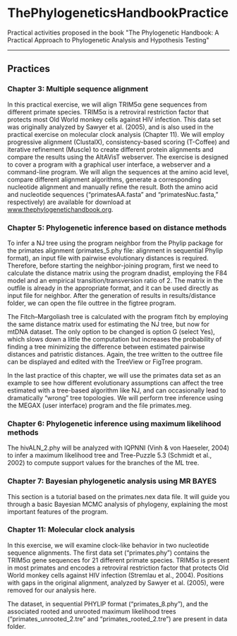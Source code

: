 # ThePhylogeneticsHandbookPractice
Practical activities proposed in the book "The Phylogenetic Handbook: A Practical Approach to Phylogenetic Analysis and Hypothesis Testing"

--------------------------------

## Practices

### Chapter 3: Multiple sequence alignment

In this practical exercise, we will align TRIM5α gene sequences from different primate species. TRIM5α is a retroviral restriction factor that protects most Old World monkey cells against HIV infection. This data set was originally analyzed by Sawyer et al. (2005), and is also used in the practical exercise on molecular clock analysis (Chapter 11). We will employ progressive alignment (ClustalX), consistency-based scoring (T-Coffee) and iterative refinement (Muscle) to create different protein alignments and compare the results using the AltAVisT webserver. The exercise is designed to cover a program with a graphical user interface, a webserver and a command-line program. We will align the sequences at the amino acid level, compare different alignment algorithms, generate a corresponding nucleotide alignment and manually refine the result. Both the amino acid and nucleotide sequences (“primatesAA.fasta” and “primatesNuc.fasta,” respectively) are available for download at www.thephylogenetichandbook.org.

### Chapter 5: Phylogenetic inference based on distance methods

To infer a NJ tree using the program neighbor from the Phylip package for the primates alignment (primates_5.phy file: alignment in sequential Phylip format), an input file with pairwise evolutionary distances is required. Therefore, before starting the neighbor-joining program, first we need to calculate the distance matrix using the program dnadist, employing the F84 model and an empirical transition/transversion ratio of 2. The matrix in the
outfile is already in the appropriate format, and it can be used directly as input file for neighbor. After the generation of results in results/distance folder, we can open the file outtree in the figtree program.

The Fitch–Margoliash tree is calculated with the program fitch by employing the same distance matrix used for estimating the NJ tree, but now for mtDNA dataset. The only option to be changed is option G (select Yes), which slows down a little the computation but increases the probability of finding a tree minimizing the difference between estimated pairwise distances and patristic distances. Again, the tree written to the outtree file can be displayed and edited with the TreeView or FigTree program.

In the last practice of this chapter, we will use the primates data set as an example to see how different evolutionary assumptions can affect the tree estimated with a tree-based algorithm like NJ, and can occasionally lead to dramatically “wrong” tree topologies. We will perform tree inference using the MEGAX (user interface) program and the file primates.meg.

### Chapter 6: Phylogenetic inference using maximum likelihood methods

The hivALN_2.phy will be analyzed with IQPNNI (Vinh & von Haeseler, 2004) to infer a maximum likelihood tree and Tree-Puzzle 5.3 (Schmidt et al., 2002) to compute support values for the branches of the ML tree.

### Chapter 7: Bayesian phylogenetic analysis using MR BAYES

This section is a tutorial based on the primates.nex data file. It will guide you through a basic Bayesian MCMC analysis of phylogeny, explaining the most important features of the program.

### Chapter 11: Molecular clock analysis 

In this exercise, we will examine clock-like behavior in two nucleotide sequence alignments. The first data set (“primates.phy”) contains the TRIM5α gene sequences for 21 different primate species. TRIM5α is present in most primates and encodes a retroviral restriction factor that protects Old World monkey cells against HIV infection (Stremlau et al., 2004). Positions with gaps in the original alignment, analyzed by Sawyer et al. (2005), were removed for our analysis here. 

The dataset, in sequential PHYLIP format (“primates_8.phy”), and the associated rooted and unrooted maximum likelihood trees (“primates_unrooted_2.tre” and “primates_rooted_2.tre”) are present in data folder.